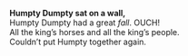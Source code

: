 **Humpty Dumpty sat on a wall,**  
Humpty Dumpty had a great _fall_. OUCH!  
All the king’s horses and all the king’s people.  
Couldn’t put Humpty together again.  

